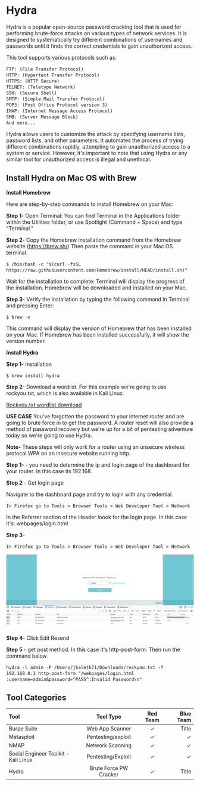 # Hydra

Hydra is a popular open-source password cracking tool that is used for performing brute-force attacks on various types of network services. It is designed to systematically try different combinations of usernames and passwords until it finds the correct credentials to gain unauthorized access.

This tool supports various protocols such as:

    FTP: (File Transfer Protocol)
    HTTP: (Hypertext Transfer Protocol)
    HTTPS: (HTTP Secure)
    TELNET: (Teletype Network)
    SSH: (Secure Shell)
    SMTP: (Simple Mail Transfer Protocol)
    POP3: (Post Office Protocol version 3)
    IMAP: (Internet Message Access Protocol)
    SMB: (Server Message Block)
    And more...

Hydra allows users to customize the attack by specifying username lists, password lists, and other parameters. It automates the process of trying different combinations rapidly, attempting to gain unauthorized access to a system or service. However, it's important to note that using Hydra or any similar tool for unauthorized access is illegal and unethical.

## Install Hydra on Mac OS with Brew

**Install Homebrew**

Here are step-by-step commands to install Homebrew on your Mac:

**Step 1**- Open Terminal: You can find Terminal in the Applications folder within the Utilities folder, or use Spotlight (Command + Space) and type "Terminal."

**Step 2**- Copy the Homebrew installation command from the Homebrew website (https://brew.sh/) Then paste the command in your Mac OS terminal.
```
$ /bin/bash -c "$(curl -fsSL https://raw.githubusercontent.com/Homebrew/install/HEAD/install.sh)"
  ```
Wait for the installation to complete: Terminal will display the progress of the installation. Homebrew will be downloaded and installed on your Mac.

**Step 3**- Verify the installation by typing the following command in Terminal and pressing Enter:

```
$ brew -v
```

This command will display the version of Homebrew that has been installed on your Mac. If Homebrew has been installed successfully, it will show the version number.

**Install Hydra**

**Step 1-** Installation
```
$ brew install hydra
```

**Step 2-** Download a wordlist. For this example we're going to use rockyou.txt, which is also available in Kali Linux. 

[Rockyou.txt wordlist download](wordlists/rockyou.txt)

**USE CASE**
You've forgotten the password to your internet router and are going to brute force in to get the password. A router reset will also provide a method of password recovery but we're up for a bit of pentesting adventure today so we're going to use Hydra. 

**Note-** These steps will only work for a router using an unsecure wireless protocal WPA on an insecure website running http. 

**Step 1-** - you need to determine the ip and login page of the dashboard for your router. In this case its 192.168.

**Step 2** - Get login page

Navigate to the dashboard page and try to login with any credential.

```
In Firefox go to Tools > Browser Tools > Web Developer Tool > Network
```
In the Referrer section of the Header loook for the login page. In this case it's: webpages/login.html

**Step 3-** 
```
In Firefox go to Tools > Browser Tools > Web Developer Tool > Network
```
![Firefox Dev Tools Image ](images/Hydra_Image1_Login.png)

**Step 4**- 
Click Edit Resend

**Step 5** - get post method. In this case it's http-post-form. Then run the command below
```
hydra -l admin -P /Users/jkaleth71/Downloads/rockyou.txt -f 192.168.0.1 http-post-form "/webpages/login.html :username=admin&password=^PASS^:Invalid Password\n"
```

## Tool Categories

| Tool        | Tool Type      |Red Team    | Blue Team |
| :---        |  :----:        |   :----:   |     ---:  |
| Burpe Suite | Web App Scanner|      ✓     |   Title   | 
| Metasploit  | Pentesting/exploit |  ✓     | ✓         |
| NMAP        | Network Scanning   |  ✓     | ✓         |
| Social Engineer Toolkit - Kali Linux  | Pentesting/Exploit | ✓ | ✓
| Hydra | Brute Force PW Cracker|      ✓     |   Title   | 

